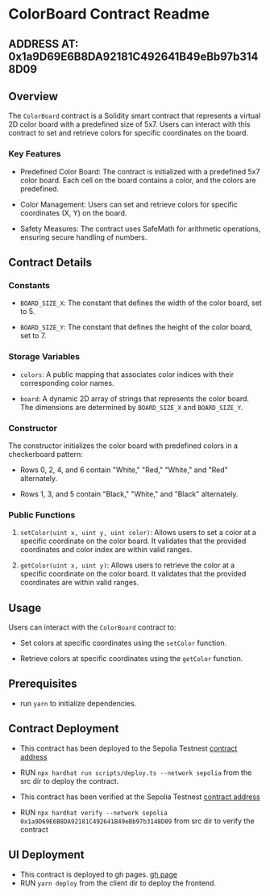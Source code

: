 # ColorBoard Contract Readme

## ADDRESS AT: 0x1a9D69E6B8DA92181C492641B49eBb97b3148D09

## Overview

The `ColorBoard` contract is a Solidity smart contract that represents a virtual 2D color board with a predefined size of 5x7. Users can interact with this contract to set and retrieve colors for specific coordinates on the board.

### Key Features

- Predefined Color Board: The contract is initialized with a predefined 5x7 color board. Each cell on the board contains a color, and the colors are predefined.

- Color Management: Users can set and retrieve colors for specific coordinates (X, Y) on the board.

- Safety Measures: The contract uses SafeMath for arithmetic operations, ensuring secure handling of numbers.

## Contract Details

### Constants

- `BOARD_SIZE_X`: The constant that defines the width of the color board, set to 5.

- `BOARD_SIZE_Y`: The constant that defines the height of the color board, set to 7.

### Storage Variables

- `colors`: A public mapping that associates color indices with their corresponding color names.

- `board`: A dynamic 2D array of strings that represents the color board. The dimensions are determined by `BOARD_SIZE_X` and `BOARD_SIZE_Y`.

### Constructor

The constructor initializes the color board with predefined colors in a checkerboard pattern:

- Rows 0, 2, 4, and 6 contain "White," "Red," "White," and "Red" alternately.

- Rows 1, 3, and 5 contain "Black," "White," and "Black" alternately.

### Public Functions

1. `setColor(uint x, uint y, uint color)`: Allows users to set a color at a specific coordinate on the color board. It validates that the provided coordinates and color index are within valid ranges.

2. `getColor(uint x, uint y)`: Allows users to retrieve the color at a specific coordinate on the color board. It validates that the provided coordinates are within valid ranges.

## Usage

Users can interact with the `ColorBoard` contract to:

- Set colors at specific coordinates using the `setColor` function.

- Retrieve colors at specific coordinates using the `getColor` function.

## Prerequisites

- run `yarn` to initialize dependencies.

## Contract Deployment

- This contract has been deployed to the Sepolia Testnest
[contract address](https://sepolia.etherscan.io/address/0x1a9D69E6B8DA92181C492641B49eBb97b3148D09)

- RUN `npx hardhat run scripts/deploy.ts --network sepolia` from the src dir to deploy the contract.

- This contract has been verified at the Sepolia Testnest
[contract address](https://sepolia.etherscan.io/address/0x1a9D69E6B8DA92181C492641B49eBb97b3148D09#code)
- RUN `npx hardhat verify --network sepolia 0x1a9D69E6B8DA92181C492641B49eBb97b3148D09` from src dir to verify the contract

## UI Deployment
- This contract is deployed to gh pages.
[gh page](https://samsonajulor.github.io/board-dApp/)
- RUN `yarn deploy` from the client dir to deploy the frontend.
